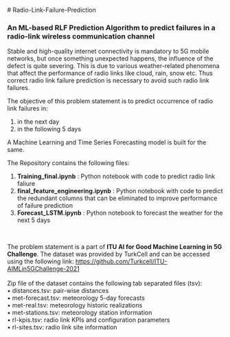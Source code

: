 \# Radio-Link-Failure-Prediction
### An ML-based RLF Prediction Algorithm to predict failures in a radio-link wireless communication channel<br/>
Stable and high-quality internet connectivity is mandatory to 5G mobile networks, but once something unexpected happens, the influence of the defect is quite severing. This is due to various weather-related phenomena that affect the performance of radio links like cloud, rain, snow etc. Thus correct radio link failure prediction is necessary to avoid such radio link failures.<br/>

The objective of this problem statement is to predict occurrence of radio link failures in:
1. in the next day
2. in the following 5 days <br/>

A Machine Learning and Time Series Forecasting model is built for the same. <br/>

The Repository contains the following files:</br>
1. **Training_final.ipynb** : Python notebook with code to predict radio link faliure</br>
2. **final_feature_engineering.ipynb** : Python notebook with code to predict the redundant columns that can be eliminated to improve performance of failure prediction</br>
3. **Forecast_LSTM.ipynb** : Python notebook to forecast the weather for the next 5 days </br>

</br>

The problem statement is a part of **ITU AI for Good Machine Learning in 5G Challenge**. The dataset was provided by TurkCell and can be accessed using the following link: https://github.com/Turkcell/ITU-AIMLin5GChallenge-2021    <br/>
<br/>
Zip file of the dataset contains the following tab separated files (tsv):<br/>
• distances.tsv: pair-wise distances<br/>
• met-forecast.tsv: meteorology 5-day forecasts<br/>
• met-real.tsv: meteorology historic realizations<br/>
• met-stations.tsv: meteorology station information<br/>
• rl-kpis.tsv: radio link KPIs and configuration parameters<br/>
• rl-sites.tsv: radio link site information<br/>

